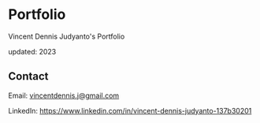 # Portfolio

Vincent Dennis Judyanto's Portfolio

updated: 2023

## Contact

Email: vincentdennis.j@gmail.com

LinkedIn: https://www.linkedin.com/in/vincent-dennis-judyanto-137b30201
